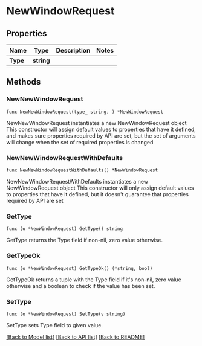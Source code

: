 # NewWindowRequest

## Properties

Name | Type | Description | Notes
------------ | ------------- | ------------- | -------------
**Type** | **string** |  | 

## Methods

### NewNewWindowRequest

`func NewNewWindowRequest(type_ string, ) *NewWindowRequest`

NewNewWindowRequest instantiates a new NewWindowRequest object
This constructor will assign default values to properties that have it defined,
and makes sure properties required by API are set, but the set of arguments
will change when the set of required properties is changed

### NewNewWindowRequestWithDefaults

`func NewNewWindowRequestWithDefaults() *NewWindowRequest`

NewNewWindowRequestWithDefaults instantiates a new NewWindowRequest object
This constructor will only assign default values to properties that have it defined,
but it doesn't guarantee that properties required by API are set

### GetType

`func (o *NewWindowRequest) GetType() string`

GetType returns the Type field if non-nil, zero value otherwise.

### GetTypeOk

`func (o *NewWindowRequest) GetTypeOk() (*string, bool)`

GetTypeOk returns a tuple with the Type field if it's non-nil, zero value otherwise
and a boolean to check if the value has been set.

### SetType

`func (o *NewWindowRequest) SetType(v string)`

SetType sets Type field to given value.



[[Back to Model list]](../README.md#documentation-for-models) [[Back to API list]](../README.md#documentation-for-api-endpoints) [[Back to README]](../README.md)


